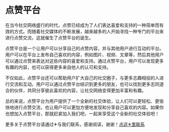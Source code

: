 # 点赞平台

在当今社交网络盛行的时代，点赞已经成为了人们表达喜爱和支持的一种简单而有效的方式。而随着社交媒体的不断发展，越来越多的人开始寻找一种专门的平台来进行点赞交流，这就催生了点赞平台的诞生。

点赞平台是一个让用户可以分享自己的点赞内容，并与其他用户进行互动的平台。用户可以在平台上发布自己喜欢的内容，例如图片、视频、文章等，然后其他用户可以通过点赞来表达对这些内容的喜爱和支持。通过点赞平台，用户可以发现更多有趣的内容，也可以获得更多来自他人的认可和支持。

不仅如此，点赞平台还可以帮助用户扩大自己的社交圈子，与更多志趣相投的人进行交流和互动。用户可以通过点赞平台结识到更多的朋友，也可以找到更多志同道合的伙伴，共同分享彼此喜欢的内容，让社交网络变得更加丰富和有趣。

总的来说，点赞平台为用户提供了一个全新的社交体验，让人们可以更轻松、更愉快地进行点赞交流，也让用户可以更加方便地发现和分享自己喜欢的内容。如果你也想加入点赞平台，那就赶紧加入我们吧，一起来享受这个全新的社交体验吧！

更多关于点赞平台请通过✈与我们联系，感谢阅读，谢谢！[点这✈里联系](https://abc.k02.cc)